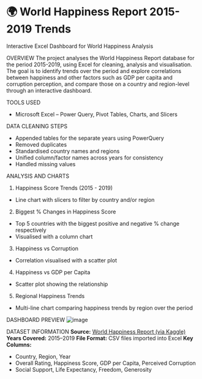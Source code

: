 # 🌍 World Happiness Report 2015-2019 Trends
Interactive Excel Dashboard for World Happiness Analysis

OVERVIEW
The project analyses the World Happiness Report database for the period 2015-2019, using Excel for cleaning, analysis and visualisation.
The goal is to identify trends over the period and explore correlations between happiness and other factors such as GDP per capita and corruption perception, and compare those on 
a country and region-level through an interactive dashboard.

TOOLS USED
- Microsoft Excel – Power Query, Pivot Tables, Charts, and Slicers

DATA CLEANING STEPS
- Appended tables for the separate years using PowerQuery
- Removed duplicates
- Standardised country names and regions
- Unified column/factor names across years for consistency
- Handled missing values

ANALYSIS AND CHARTS
1. Happiness Score Trends (2015 - 2019)
- Line chart with slicers to filter by country and/or region

2. Biggest % Changes in Happiness Score
- Top 5 countries with the biggest positive and negative % change respectively
- Visualised with a column chart

3. Happiness vs Corruption
- Correlation visualised with a scatter plot

4. Happiness vs GDP per Capita
- Scatter plot showing the relationship

5. Regional Happiness Trends
- Multi-line chart comparing happiness trends by region over the period

DASHBOARD PREVIEW
![image](https://github.com/user-attachments/assets/d550fb72-522d-47b5-8053-d5ec0c6ed291)

DATASET INFORMATION
**Source:** [World Happiness Report (via Kaggle)](https://www.kaggle.com/datasets/unsdsn/world-happiness/data)
**Years Covered:** 2015–2019
**File Format:** CSV files imported into Excel
**Key Columns:** 
- Country, Region, Year
- Overall Rating, Happiness Score, GDP per Capita, Perceived Corruption
- Social Support, Life Expectancy, Freedom, Generosity






